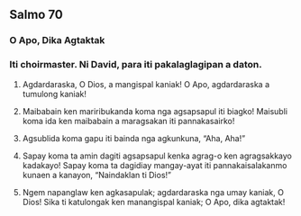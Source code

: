 Salmo 70
--------

### O Apo, Dika Agtaktak

### Iti choirmaster. Ni David, para iti pakalaglagipan a daton.

1. Agdardaraska, O Dios, a mangispal kaniak!
   O Apo, agdardaraska a tumulong kaniak!
2. Maibabain ken mariribukanda koma
   nga agsapsapul iti biagko! Maisubli koma ida ken maibabain
   a maragsakan iti pannakasairko!
3. Agsublida koma gapu iti bainda
   nga agkunkuna, “Aha, Aha!”

4. Sapay koma ta amin dagiti agsapsapul kenka
   agrag-o ken agragsakkayo kadakayo! Sapay koma ta dagidiay mangay-ayat iti pannakaisalakanmo
   kunaen a kanayon, “Naindaklan ti Dios!”
5. Ngem napanglaw ken agkasapulak;
   agdardaraska nga umay kaniak, O Dios!
   Sika ti katulongak ken manangispal kaniak;
   O Apo, dika agtaktak!